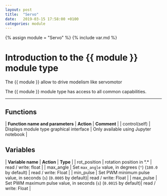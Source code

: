 ```yaml
---
layout: post
title:  "Servo"
date:   2019-03-15 17:58:00 +0100
categories: module
---
```

{% assign module = "Servo" %}
{% include var.md %}

# Introduction to the {{ module }} module type

The {{ module }} allow to drive modelism like servomotor

The {{ module }} module type has access to all common capabilities.

----

## Functions

| **Function name and parameters** | **Action** | **Comment** |
| control(self) | Displays module type graphical interface | Only available using Jupyter notebook |

## Variables

| **Variable name** | **Action** | **Type** |
| rot_position | rotation position in °.* | read / write: float |
| max_angle | Set `max_angle` value, in degrees (`°`) (`180.0` by default) | read / write: Float |
| min_pulse | Set PWM minimum pulse value, in seconds (`s`) (`0.0005` by default)| read / write: Float |
| max_pulse | Set PWM maximum pulse value, in seconds (`s`) (`0.0015` by default)| read / write: Float |
